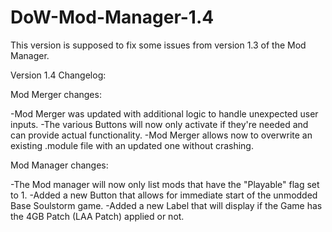 # DoW-Mod-Manager-1.4

This version is supposed to fix some issues from version 1.3 of the Mod Manager.

Version 1.4 Changelog:

Mod Merger changes:

-Mod Merger was updated with additional logic to handle unexpected user inputs.
-The various Buttons will now only activate if they're needed and can provide actual functionality.
-Mod Merger allows now to overwrite an existing .module file with an updated one without crashing.

Mod Manager changes:

-The Mod manager will now only list mods that have the "Playable" flag set to 1.
-Added a new Button that allows for immediate start of the unmodded Base Soulstorm game.
-Added a new Label that will display if the Game has the 4GB Patch (LAA Patch) applied or not.